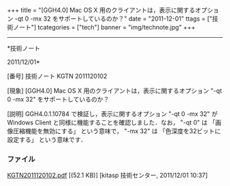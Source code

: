 ﻿+++
title = "[GGH4.0] Mac OS X 用のクライアントは，表示に関するオプション -qt 0 -mx 32 をサポートしているのか？"
date = "2011-12-01"
ttags = ["技術ノート"]
tcategories = ["tech"]
banner = "img/technote.jpg"
+++

-----------------------------------------------------------------------------------------------------------------------------

*技術ノート

2011/12/01*


[番号]
技術ノート KGTN 2011120102

[現象]
[GGH4.0] Mac OS X 用のクライアントは，表示に関するオプション "-qt 0
-mx 32" をサポートしているのか？

[説明]
GGH4.0.1.10784 で検証し，表示に関するオプション "-qt 0 -mx 32" が
Windows Client と同様に機能することを確認しました．なお， "-qt 0" は
「画像圧縮機能を無効にする」 という意味で， "-mx 32" は
「色深度を32ビットに設定する」 という意味です．


### ファイル





[KGTN2011120102.pdf](http://techreport.kitasp.net/attachments/download/717/KGTN2011120102.pdf)
 [(52.1 KB)] [kitasp 技術センター, 2011/12/01
10:37]
